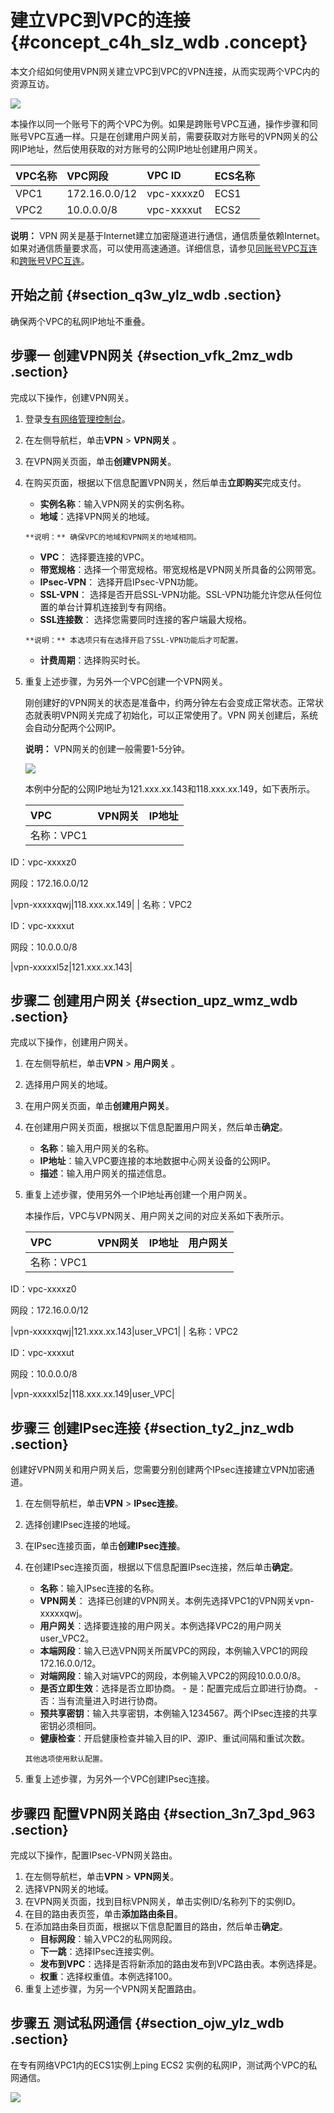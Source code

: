# 建立VPC到VPC的连接 {#concept_c4h_slz_wdb .concept}

本文介绍如何使用VPN网关建立VPC到VPC的VPN连接，从而实现两个VPC内的资源互访。

![](http://static-aliyun-doc.oss-cn-hangzhou.aliyuncs.com/assets/img/13352/15615196513319_zh-CN.png)

本操作以同一个账号下的两个VPC为例。如果是跨账号VPC互通，操作步骤和同账号VPC互通一样。只是在创建用户网关前，需要获取对方账号的VPN网关的公网IP地址，然后使用获取的对方账号的公网IP地址创建用户网关。

|VPC名称|VPC网段|VPC ID|ECS名称|
|:----|:----|:-----|:----|
|VPC1|172.16.0.0/12|vpc-xxxxz0|ECS1|
|VPC2|10.0.0.0/8|vpc-xxxxut|ECS2|

**说明：** VPN 网关是基于Internet建立加密隧道进行通信，通信质量依赖Internet。如果对通信质量要求高，可以使用高速通道。详细信息，请参见[同账号VPC互连](../../../../cn.zh-CN/专有网络对等连接/同账号VPC互连.md#)和[跨账号VPC互连](../../../../cn.zh-CN/专有网络对等连接/跨账号VPC互连.md#)。

## 开始之前 {#section_q3w_ylz_wdb .section}

确保两个VPC的私网IP地址不重叠。

## 步骤一 创建VPN网关 {#section_vfk_2mz_wdb .section}

完成以下操作，创建VPN网关。

1.  登录[专有网络管理控制台](https://vpcnext.console.aliyun.com/nat/)。
2.  在左侧导航栏，单击**VPN** \> **VPN网关** 。
3.  在VPN网关页面，单击**创建VPN网关**。
4.  在购买页面，根据以下信息配置VPN网关，然后单击**立即购买**完成支付。
    -    **实例名称**：输入VPN网关的实例名称。
    -    **地域**：选择VPN网关的地域。

        **说明：** 确保VPC的地域和VPN网关的地域相同。

    -    **VPC**： 选择要连接的VPC。
    -    **带宽规格**：选择一个带宽规格。带宽规格是VPN网关所具备的公网带宽。
    -    **IPsec-VPN**： 选择开启IPsec-VPN功能。
    -    **SSL-VPN**： 选择是否开启SSL-VPN功能。SSL-VPN功能允许您从任何位置的单台计算机连接到专有网络。
    -    **SSL连接数**： 选择您需要同时连接的客户端最大规格。

        **说明：** 本选项只有在选择开启了SSL-VPN功能后才可配置。

    -    **计费周期**：选择购买时长。
5.  重复上述步骤，为另外一个VPC创建一个VPN网关。

    刚创建好的VPN网关的状态是准备中，约两分钟左右会变成正常状态。正常状态就表明VPN网关完成了初始化，可以正常使用了。VPN 网关创建后，系统会自动分配两个公网IP。

    **说明：** VPN网关的创建一般需要1-5分钟。

    ![](http://static-aliyun-doc.oss-cn-hangzhou.aliyuncs.com/assets/img/13352/15615196513320_zh-CN.png)

    本例中分配的公网IP地址为121.xxx.xx.143和118.xxx.xx.149，如下表所示。

    |VPC|VPN网关|IP地址|
    |:--|:----|:---|
    | 名称：VPC1

 ID：vpc-xxxxz0

 网段：172.16.0.0/12

 |vpn-xxxxxqwj|118.xxx.xx.149|
    | 名称：VPC2

 ID：vpc-xxxxut

 网段：10.0.0.0/8

 |vpn-xxxxxl5z|121.xxx.xx.143|


## 步骤二 创建用户网关 {#section_upz_wmz_wdb .section}

完成以下操作，创建用户网关。

1.  在左侧导航栏，单击**VPN** \> **用户网关** 。
2.  选择用户网关的地域。
3.  在用户网关页面，单击**创建用户网关**。
4.  在创建用户网关页面，根据以下信息配置用户网关，然后单击**确定**。
    -    **名称**：输入用户网关的名称。
    -    **IP地址**：输入VPC要连接的本地数据中心网关设备的公网IP。
    -    **描述**：输入用户网关的描述信息。
5.  重复上述步骤，使用另外一个IP地址再创建一个用户网关。

    本操作后，VPC与VPN网关、用户网关之间的对应关系如下表所示。

    |VPC|VPN网关|IP地址|用户网关|
    |:--|:----|:---|:---|
    | 名称：VPC1

 ID：vpc-xxxxz0

 网段：172.16.0.0/12

 |vpn-xxxxxqwj|121.xxx.xx.143|user\_VPC1|
    | 名称：VPC2

 ID：vpc-xxxxut

 网段：10.0.0.0/8

 |vpn-xxxxxl5z|118.xxx.xx.149|user\_VPC|


## 步骤三 创建IPsec连接 {#section_ty2_jnz_wdb .section}

创建好VPN网关和用户网关后，您需要分别创建两个IPsec连接建立VPN加密通道。

1.  在左侧导航栏，单击**VPN** \> **IPsec连接**。
2.  选择创建IPsec连接的地域。
3.  在IPsec连接页面，单击**创建IPsec连接**。
4.  在创建IPsec连接页面，根据以下信息配置IPsec连接，然后单击**确定**。
    -    **名称**：输入IPsec连接的名称。
    -    **VPN网关**： 选择已创建的VPN网关。本例先选择VPC1的VPN网关vpn-xxxxxqwj。
    -    **用户网关**：选择要连接的用户网关。本例选择VPC2的用户网关user\_VPC2。
    -    **本端网段**：输入已选VPN网关所属VPC的网段，本例输入VPC1的网段172.16.0.0/12。
    -    **对端网段**：输入对端VPC的网段，本例输入VPC2的网段10.0.0.0/8。
    -    **是否立即生效**：选择是否立即协商。
        -   是：配置完成后立即进行协商。
        -   否：当有流量进入时进行协商。
    -    **预共享密钥**：输入共享密钥，本例输入1234567。两个IPsec连接的共享密钥必须相同。
    -    **健康检查**：开启健康检查并输入目的IP、源IP、重试间隔和重试次数。

        其他选项使用默认配置。

5.  重复上述步骤，为另外一个VPC创建IPsec连接。

## 步骤四 配置VPN网关路由 {#section_3n7_3pd_963 .section}

完成以下操作，配置IPsec-VPN网关路由。

1.  在左侧导航栏，单击**VPN** \> **VPN网关**。
2.  选择VPN网关的地域。
3.  在VPN网关页面，找到目标VPN网关，单击实例ID/名称列下的实例ID。
4.  在目的路由表页签，单击**添加路由条目**。
5.  在添加路由条目页面，根据以下信息配置目的路由，然后单击**确定**。
    -    **目标网段**：输入VPC2的私网网段。
    -    **下一跳**：选择IPsec连接实例。
    -    **发布到VPC**：选择是否将新添加的路由发布到VPC路由表。本例选择是。
    -    **权重**：选择权重值。本例选择100。
6.  重复上述步骤，为另一个VPN网关配置路由。

## 步骤五 测试私网通信 {#section_ojw_ylz_wdb .section}

在专有网络VPC1内的ECS1实例上ping ECS2 实例的私网IP，测试两个VPC的私网通信。

![](http://static-aliyun-doc.oss-cn-hangzhou.aliyuncs.com/assets/img/13352/15615196523323_zh-CN.png)


